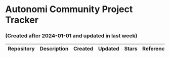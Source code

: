 # Autonomi Community Project Tracker
### (Created after 2024-01-01 and updated in last week)

| Repository | Description | Created | Updated | Stars | References |
|------------|-------------|---------|---------|-------|------------|
